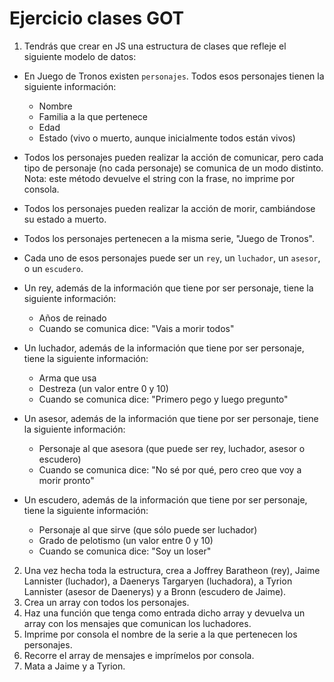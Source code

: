 # Ejercicio clases GOT

1. Tendrás que crear en JS una estructura de clases que refleje el siguiente modelo de datos:

- En Juego de Tronos existen `personajes`. Todos esos personajes tienen la siguiente información:

  - Nombre
  - Familia a la que pertenece
  - Edad
  - Estado (vivo o muerto, aunque inicialmente todos están vivos)

- Todos los personajes pueden realizar la acción de comunicar, pero cada tipo de personaje (no cada personaje) se comunica de un modo distinto.
  Nota: este método devuelve el string con la frase, no imprime por consola.

- Todos los personajes pueden realizar la acción de morir, cambiándose su estado a muerto.

- Todos los personajes pertenecen a la misma serie, "Juego de Tronos".

- Cada uno de esos personajes puede ser un `rey`, un `luchador`, un `asesor`, o un `escudero`.

- Un rey, además de la información que tiene por ser personaje, tiene la siguiente información:

  - Años de reinado
  - Cuando se comunica dice: "Vais a morir todos"

- Un luchador, además de la información que tiene por ser personaje, tiene la siguiente información:

  - Arma que usa
  - Destreza (un valor entre 0 y 10)
  - Cuando se comunica dice: "Primero pego y luego pregunto"

- Un asesor, además de la información que tiene por ser personaje, tiene la siguiente información:

  - Personaje al que asesora (que puede ser rey, luchador, asesor o escudero)
  - Cuando se comunica dice: "No sé por qué, pero creo que voy a morir pronto"

- Un escudero, además de la información que tiene por ser personaje, tiene la siguiente información:
  - Personaje al que sirve (que sólo puede ser luchador)
  - Grado de pelotismo (un valor entre 0 y 10)
  - Cuando se comunica dice: "Soy un loser"

2. Una vez hecha toda la estructura, crea a Joffrey Baratheon (rey), Jaime Lannister (luchador), a Daenerys Targaryen (luchadora), a Tyrion Lannister (asesor de Daenerys) y a Bronn (escudero de Jaime).
3. Crea un array con todos los personajes.
4. Haz una función que tenga como entrada dicho array y devuelva un array con los mensajes que comunican los luchadores.
5. Imprime por consola el nombre de la serie a la que pertenecen los personajes.
6. Recorre el array de mensajes e imprímelos por consola.
7. Mata a Jaime y a Tyrion.
